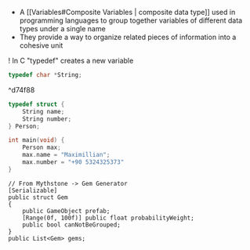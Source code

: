 - A [[Variables#Composite Variables | composite data type]] used in programming languages to group together variables of different data types under a single name
- They provide a way to organize related pieces of information into a cohesive unit

! In C "typedef" creates a new variable
```C
typedef char *String;
```

^d74f88

```C
typedef struct {
	String name;
	String number;
} Person;

int main(void) {
	Person max;
	max.name = "Maximillian";
	max.number = "+90 5324325373"
}
```

```CSharp
// From Mythstone -> Gem Generator
[Serializable]
public struct Gem
{
	public GameObject prefab;
	[Range(0f, 100f)] public float probabilityWeight;
	public bool canNotBeGrouped;
}
public List<Gem> gems;
```

